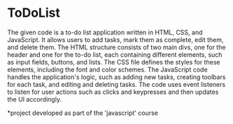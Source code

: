 # ToDoList

The given code is a to-do list application written in HTML, CSS, and JavaScript. It allows users to add tasks, mark them as complete, edit them, and delete them. The HTML structure consists of two main divs, one for the header and one for the to-do list, each containing different elements, such as input fields, buttons, and lists. The CSS file defines the styles for these elements, including the font and color schemes. The JavaScript code handles the application's logic, such as adding new tasks, creating toolbars for each task, and editing and deleting tasks. The code uses event listeners to listen for user actions such as clicks and keypresses and then updates the UI accordingly.

*project developed as part of the 'javascript' course
